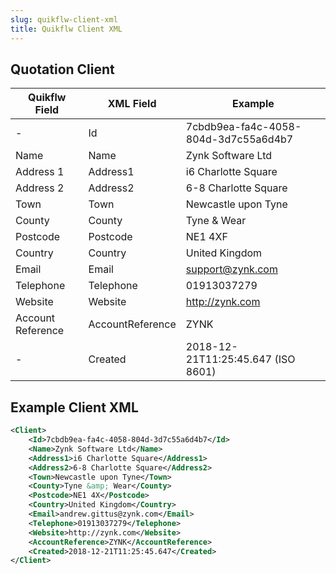 ```yaml
---
slug: quikflw-client-xml
title: Quikflw Client XML
---
```


## Quotation Client
| Quikflw Field | XML Field | Example |
| --- | ---| --- |
| - | Id | 7cbdb9ea-fa4c-4058-804d-3d7c55a6d4b7
| Name | Name | Zynk Software Ltd
| Address 1 | Address1 | i6 Charlotte Square
| Address 2 | Address2 | 6-8 Charlotte Square
| Town | Town | Newcastle upon Tyne
| County | County | Tyne & Wear
| Postcode | Postcode | NE1 4XF
| Country | Country | United Kingdom
| Email | Email | support@zynk.com
| Telephone | Telephone | 01913037279
| Website | Website | http://zynk.com
| Account Reference | AccountReference | ZYNK
| - | Created | 2018-12-21T11:25:45.647 (ISO 8601)

## Example Client XML

```xml
<Client>
    <Id>7cbdb9ea-fa4c-4058-804d-3d7c55a6d4b7</Id>
    <Name>Zynk Software Ltd</Name>
    <Address1>i6 Charlotte Square</Address1>
    <Address2>6-8 Charlotte Square</Address2>
    <Town>Newcastle upon Tyne</Town>
    <County>Tyne &amp; Wear</County>
    <Postcode>NE1 4X</Postcode>
    <Country>United Kingdom</Country>
    <Email>andrew.gittus@zynk.com</Email>
    <Telephone>01913037279</Telephone>
    <Website>http://zynk.com</Website>
    <AccountReference>ZYNK</AccountReference>
    <Created>2018-12-21T11:25:45.647</Created>
</Client>
```
